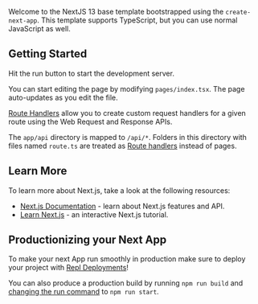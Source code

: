 Welcome to the NextJS 13 base template bootstrapped using the `create-next-app`. This template supports TypeScript, but you can use normal JavaScript as well.

## Getting Started

Hit the run button to start the development server.

You can start editing the page by modifying `pages/index.tsx`. The page auto-updates as you edit the file.

[Route Handlers](https://nextjs.org/docs/app/building-your-application/routing/route-handlers) allow you to create custom request handlers for a given route using the Web Request and Response APIs.

The `app/api` directory is mapped to `/api/*`. Folders in this directory with files named `route.ts` are treated as [Route handlers](https://nextjs.org/docs/app/building-your-application/routing/route-handlers) instead of pages.

## Learn More

To learn more about Next.js, take a look at the following resources:

- [Next.js Documentation](https://nextjs.org/docs) - learn about Next.js features and API.
- [Learn Next.js](https://nextjs.org/learn) - an interactive Next.js tutorial.

## Productionizing your Next App

To make your next App run smoothly in production make sure to deploy your project with [Repl Deployments](https://docs.replit.com/hosting/deployments/about-deployments)!

You can also produce a production build by running `npm run build` and [changing the run command](https://docs.replit.com/programming-ide/configuring-repl#run) to `npm run start`.
